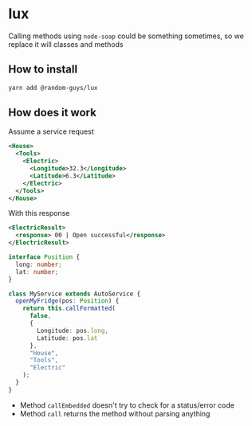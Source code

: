 # lux

Calling methods using `node-soap` could be something sometimes, so we replace it will
classes and methods

## How to install

```sh
yarn add @random-guys/lux
```

## How does it work

Assume a service request

```xml
<House>
  <Tools>
    <Electric>
      <Longitude>32.3</Longitude>
      <Latitude>6.3</Latitude>
    </Electric>
  </Tools>
</House>
```

With this response

```xml
<ElectricResult>
  <response> 00 | Open successful</response>
</ElectricResult>
```

```ts
interface Position {
  long: number;
  lat: number;
}

class MyService extends AutoService {
  openMyFridge(pos: Position) {
    return this.callFormatted(
      false,
      {
        Longitude: pos.long,
        Latitude: pos.lat
      },
      "House",
      "Tools",
      "Electric"
    );
  }
}
```

- Method `callEmbedded` doesn't try to check for a status/error code
- Method `call` returns the method without parsing anything
